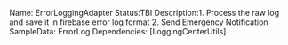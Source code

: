 Name: ErrorLoggingAdapter
Status:TBI
Description:1. Process the raw log and save it in firebase error log format
            2. Send Emergency Notification
SampleData: ErrorLog
Dependencies: [LoggingCenterUtils]
